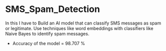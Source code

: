 # SMS_Spam_Detection
In this I have to Build an AI model that can classify SMS messages as spam or legitimate. Use techniques like word embeddings with classifiers like Naive Bayes to identify spam messages. 
* Accuracy of the model = 98.707 %
